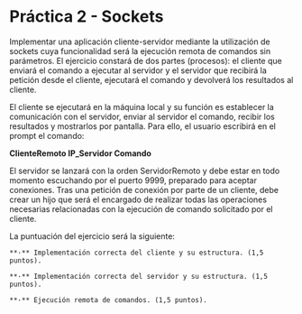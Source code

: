 # Práctica 2 - Sockets

Implementar una aplicación cliente-servidor mediante la utilización de sockets cuya
funcionalidad será la ejecución remota de comandos sin parámetros. El ejercicio
constará de dos partes (procesos): el cliente que enviará el comando a ejecutar al
servidor y el servidor que recibirá la petición desde el cliente, ejecutará el comando y
devolverá los resultados al cliente.

El cliente se ejecutará en la máquina local y su función es establecer la comunicación
con el servidor, enviar al servidor el comando, recibir los resultados y mostrarlos por
pantalla. Para ello, el usuario escribirá en el prompt el comando:

**ClienteRemoto IP_Servidor Comando**

El servidor se lanzará con la orden ServidorRemoto y debe estar en todo momento
escuchando por el puerto 9999, preparado para aceptar conexiones. Tras una petición de
conexión por parte de un cliente, debe crear un hijo que será el encargado de realizar
todas las operaciones necesarias relacionadas con la ejecución de comando solicitado
por el cliente.

La puntuación del ejercicio será la siguiente:

	**·** Implementación correcta del cliente y su estructura. (1,5 puntos).

	**·** Implementación correcta del servidor y su estructura. (1,5 puntos).

	**·** Ejecución remota de comandos. (1,5 puntos).